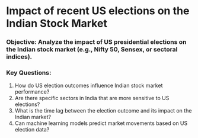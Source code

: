# Impact of recent US elections on the Indian Stock Market

### Objective: Analyze the impact of US presidential elections on the Indian stock market (e.g., Nifty 50, Sensex, or sectoral indices).

### Key Questions:
1) How do US election outcomes influence Indian stock market performance?
2) Are there specific sectors in India that are more sensitive to US elections?
3) What is the time lag between the election outcome and its impact on the Indian market?
4) Can machine learning models predict market movements based on US election data?
